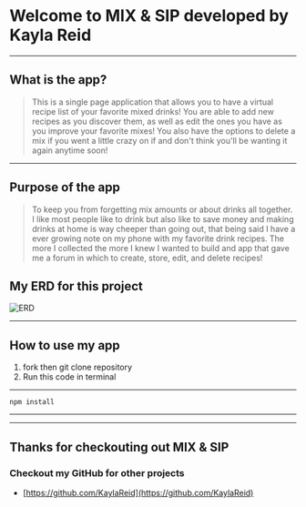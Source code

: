 # Welcome to MIX & SIP developed by Kayla Reid
----
## What is the app?

> This is a single page application that allows you to have a virtual recipe list of your favorite mixed drinks!
You are able to add new recipes as you discover them, as well as edit the ones you have as you improve your favorite mixes! You also have the options to delete a mix if you went a little crazy on if and don't think you'll be wanting it again anytime soon! 

----
## Purpose of the app

>  To keep you from forgetting mix amounts or about drinks all together. I like most people like to drink but also like to save money and making drinks at home is way cheeper than going out,  that being said I have a ever growing note on my phone with my favorite drink recipes. The more I collected the more I knew I wanted to build and app that gave me a forum in which to create, store, edit, and delete recipes! 

## My ERD for this project 
![ERD](https://github.com/KaylaReid/mix-sip-midstone/blob/master/src/components/images/mix-sip-ERD.png)

---

## How to use my app 
1. fork  then git clone repository 
2. Run this code in terminal 
---
    npm install
  
----

----
## Thanks for checkouting out MIX & SIP
### Checkout my GitHub for other projects
* [https://github.com/KaylaReid](https://github.com/KaylaReid)